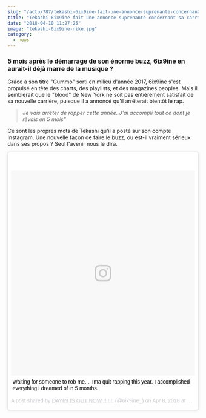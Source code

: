 ```yaml
--- 
slug: "/actu/787/tekashi-6ix9ine-fait-une-annonce-suprenante-concernant-sa-carriere-musicale"
title: "Tekashi 6ix9ine fait une annonce suprenante concernant sa carrière musicale"
date: "2018-04-10 11:27:25"
image: "tekashi-6ix9ine-nike.jpg"
category:
  - news
---
```

<h3><strong>5 mois après le démarrage de son énorme buzz, 6ix9ine en aurait-il déjà marre de la musique ?</strong></h3>

<p>Grâce à son titre "Gummo" sorti en milieu d'année 2017, 6ix9ine s'est propulsé en tête des charts, des playlists, et des magazines peoples. Mais il semblerait que le "blood" de New York ne soit pas entièrement satisfait de sa nouvelle carrière, puisque il a annoncé qu'il arrêterait bientôt le rap.</p>

<blockquote>
<p><em>Je vais arrêter de rapper cette année. J'ai accompli tout ce dont je rêvais en 5 mois"</em></p>
</blockquote>

<p>Ce sont les propres mots de Tekashi qu'il a posté sur son compte Instagram. Une nouvelle façon de faire le buzz, ou est-il vraiment sérieux dans ses propos ? Seul l'avenir nous le dira.</p>

<blockquote class="instagram-media" data-instgrm-captioned data-instgrm-permalink="https://www.instagram.com/p/BhUpySVAlub/" data-instgrm-version="8" style=" background:#FFF; border:0; border-radius:3px; box-shadow:0 0 1px 0 rgba(0,0,0,0.5),0 1px 10px 0 rgba(0,0,0,0.15); margin: 1px; max-width:658px; padding:0; width:99.375%; width:-webkit-calc(100% - 2px); width:calc(100% - 2px);"><div style="padding:8px;"> <div style=" background:#F8F8F8; line-height:0; margin-top:40px; padding:55.833333333333336% 0; text-align:center; width:100%;"> <div style=" background:url(data:image/png;base64,iVBORw0KGgoAAAANSUhEUgAAACwAAAAsCAMAAAApWqozAAAABGdBTUEAALGPC/xhBQAAAAFzUkdCAK7OHOkAAAAMUExURczMzPf399fX1+bm5mzY9AMAAADiSURBVDjLvZXbEsMgCES5/P8/t9FuRVCRmU73JWlzosgSIIZURCjo/ad+EQJJB4Hv8BFt+IDpQoCx1wjOSBFhh2XssxEIYn3ulI/6MNReE07UIWJEv8UEOWDS88LY97kqyTliJKKtuYBbruAyVh5wOHiXmpi5we58Ek028czwyuQdLKPG1Bkb4NnM+VeAnfHqn1k4+GPT6uGQcvu2h2OVuIf/gWUFyy8OWEpdyZSa3aVCqpVoVvzZZ2VTnn2wU8qzVjDDetO90GSy9mVLqtgYSy231MxrY6I2gGqjrTY0L8fxCxfCBbhWrsYYAAAAAElFTkSuQmCC); display:block; height:44px; margin:0 auto -44px; position:relative; top:-22px; width:44px;"></div></div> <p style=" margin:8px 0 0 0; padding:0 4px;"> <a href="https://www.instagram.com/p/BhUpySVAlub/" style=" color:#000; font-family:Arial,sans-serif; font-size:14px; font-style:normal; font-weight:normal; line-height:17px; text-decoration:none; word-wrap:break-word;" target="_blank">Waiting for someone to rob me. .. Ima quit rapping this year. I accomplished everything i dreamed of in 5 months.</a></p> <p style=" color:#c9c8cd; font-family:Arial,sans-serif; font-size:14px; line-height:17px; margin-bottom:0; margin-top:8px; overflow:hidden; padding:8px 0 7px; text-align:center; text-overflow:ellipsis; white-space:nowrap;">A post shared by <a href="https://www.instagram.com/6ix9ine_/" style=" color:#c9c8cd; font-family:Arial,sans-serif; font-size:14px; font-style:normal; font-weight:normal; line-height:17px;" target="_blank"> DAY69 IS OUT NOW !!!!!!!</a> (@6ix9ine_) on <time style=" font-family:Arial,sans-serif; font-size:14px; line-height:17px;" datetime="2018-04-08T20:22:11+00:00">Apr 8, 2018 at 1:22pm PDT</time></p></div></blockquote> <script async defer src="//www.instagram.com/embed.js"></script>